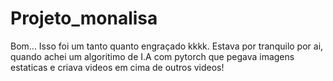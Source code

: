 # Projeto_monalisa
Bom... Isso foi um tanto quanto engraçado kkkk. Estava por tranquilo por ai, quando achei um algoritimo de I.A com pytorch que pegava imagens estaticas e criava videos em cima de outros videos! 
